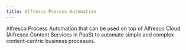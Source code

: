 ```yaml
---
title: Alfresco Process Automation
---
```


Alfresco Process Automation that can be used on top of Alfresco Cloud (Alfresco Content Services in PaaS) to automate simple and complex content-centric business processes.






